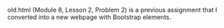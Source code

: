 old.html (Module 8, Lesson 2, Problem 2) is a previous assignment that I converted into a new webpage with Bootstrap elements.